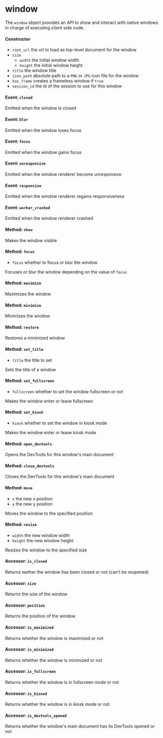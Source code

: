 window
======

The `window` object provides an API to show and interact with native windows
in charge of executing client side code.

#### Constructor

- `root_url` the url to load as top-level document for the window
- `size`
  - `width` the initial window width
  - `height` the initial window height
- `title` the window title
- `icon_path` absolute path to a `PNG` or `JPG` icon file for the window
- `has_frame` creates a frameless window if `true`
- `session_id` the id of the session to use for this window

#### Event: `closed`

Emitted when the window is closed

#### Event: `blur`

Emitted when the window loses focus

#### Event: `focus`

Emitted when the window gains focus

#### Event: `unresponsive`

Emitted when the window renderer become unresponsive

#### Event: `responsive`

Emitted when the window renderer regains responsiveness

#### Event: `worker_crashed`

Emitted when the window renderer crashed

#### Method: `show`

Makes the window visible

#### Method: `focus`

- `focus` whether to focus or blur the window

Focuses or blur the window depending on the value of `focus`

#### Method: `maximize`

Maximizes the window

#### Method: `minimize`

Minimizes the window

#### Method: `restore`

Restores a minimized window

#### Method: `set_title`

- `title` the title to set

Sets the title of a window

#### Method: `set_fullscreen`

- `fullscreen` whether to set the window fullscreen or not

Makes the window enter or leave fullscreen

#### Method: `set_kiosk`

- `kiosk` whether to set the window in kiosk mode

Makes the window enter or leave kiosk mode

#### Method: `open_devtools`

Opens the DevTools for this window's main document

#### Method: `close_devtools`

Closes the DevTools for this window's main document

#### Method: `move`

- `x` the new x position 
- `y` the new y position

Moves the window to the specified position

#### Method: `resize`

- `width` the new window width
- `height` the new window height

Resizes the window to the specified size

#### Accessor: `is_closed`

Returns wether the window has been closed or not (can't be reopened)

#### Accessor: `size`

Returns the size of the window

#### Accessor: `position`

Returns the position of the window

#### Accessor: `is_maximized`

Returns whether the window is maximized or not

#### Accessor: `is_minimized`

Returns whether the window is minimized or not

#### Accessor: `is_fullscreen`

Returns whether the window is in fullscreen mode or not

#### Accessor: `is_kiosed`

Returns whether the window is in kiosk mode or not

#### Accessor: `is_devtools_opened`

Returns whether the window's main document has its DevTools opened or not
